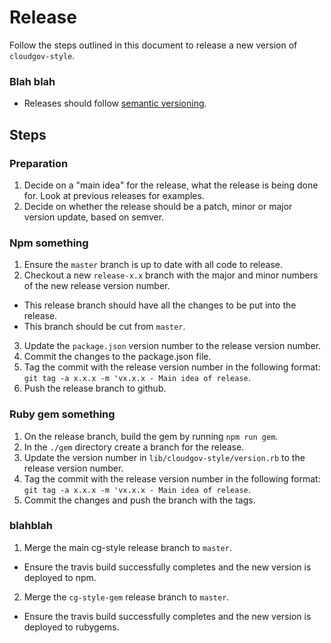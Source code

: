 # Release
Follow the steps outlined in this document to release a new version of `cloudgov-style`.

### Blah blah
- Releases should follow [semantic versioning](http://semver.org/).

## Steps

### Preparation
1. Decide on a "main idea" for the release, what the release is being done for. Look at previous releases for examples.
2. Decide on whether the release should be a patch, minor or major version update, based on semver.

### Npm something
1. Ensure the `master` branch is up to date with all code to release.
2. Checkout a new `release-x.x` branch with the major and minor numbers of the new release version number.
  - This release branch should have all the changes to be put into the release.
  - This branch should be cut from `master`.
3. Update the `package.json` version number to the release version number.
4. Commit the changes to the package.json file.
5. Tag the commit with the release version number in the following format: `git tag -a x.x.x -m 'vx.x.x - Main idea of release`.
6. Push the release branch to github.

### Ruby gem something
1. On the release branch, build the gem by running `npm run gem`.
2. In the `./gem` directory create a branch for the release.
3. Update the version number in `lib/cloudgov-style/version.rb` to the release version number.
4. Tag the commit with the release version number in the following format: `git tag -a x.x.x -m 'vx.x.x - Main idea of release`.
5. Commit the changes and push the branch with the tags.

### blahblah
1. Merge the main cg-style release branch to `master`.
  - Ensure the travis build successfully completes and the new version is deployed to npm.
2. Merge the `cg-style-gem` release branch to `master`.
  - Ensure the travis build successfully completes and the new version is deployed to rubygems.
